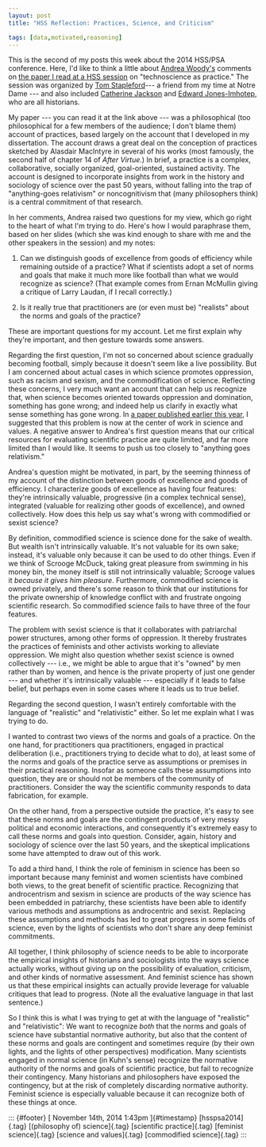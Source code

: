 ```yaml
---
layout: post
title: "HSS Reflection: Practices, Science, and Criticism"

tags: [data,motivated,reasoning]
---
```



This is the second of my posts this week about the 2014 HSS/PSA conference. Here, I'd like to think a little about [Andrea Woody's](https://www.phil.washington.edu/users/woody-andrea) comments on [the paper I read at a HSS session](https://drive.google.com/file/d/0B6oYmzobonqoNDREY1p5blNKWlU/view?usp=sharing) on "technoscience as practice." The session was organized by [Tom Stapleford](http://reilly.nd.edu/people/reilly-fellows/thomas-stapleford/)--- a friend from my time at Notre Dame --- and also included [Catherine Jackson](http://histsci.wisc.edu/people/faculty/jackson/jackson.shtml) and [Edward Jones-Imhotep](http://edwardjonesimhotep.com/), who are all historians.

My paper --- you can read it at the link above --- was a philosophical (too philosophical for a few members of the audience; I don't blame them) account of practices, based largely on the account that I developed in my dissertation. The account draws a great deal on the conception of practices sketched by Alasdair MacIntyre in several of his works (most famously, the second half of chapter 14 of *After Virtue*.) In brief, a practice is a complex, collaborative, socially organized, goal-oriented, sustained activity. The account is designed to incorporate insights from work in the history and sociology of science over the past 50 years, without falling into the trap of "anything-goes relativism" or noncognitivism that (many philosophers think) is a central commitment of that research.

In her comments, Andrea raised two questions for my view, which go right to the heart of what I'm trying to do. Here's how I would paraphrase them, based on her slides (which she was kind enough to share with me and the other speakers in the session) and my notes:

1.  Can we distinguish goods of excellence from goods of efficiency while remaining outside of a practice? What if scientists adopt a set of norms and goals that make it much more like football than what we would recognize as science? (That example comes from Ernan McMullin giving a critique of Larry Laudan, if I recall correctly.)

2.  Is it really true that practitioners are (or even must be) "realists" about the norms and goals of the practice?

These are important questions for my account. Let me first explain why they're important, and then gesture towards some answers.

Regarding the first question, I'm not so concerned about science gradually becoming football, simply because it doesn't seem like a live possibility. But I am concerned about actual cases in which science promotes oppression, such as racism and sexism, and the commodification of science. Reflecting these concerns, I very much want an account that can help us recognize that, when science becomes oriented towards oppression and domination, something has gone wrong; and indeed help us clarify in exactly what sense something has gone wrong. In [a paper published earlier this year](http://link.springer.com/article/10.1007/s11229-014-0447-9#page-1), I suggested that this problem is now at the center of work in science and values. A negative answer to Andrea's first question means that our critical resources for evaluating scientific practice are quite limited, and far more limited than I would like. It seems to push us too closely to "anything goes relativism."

Andrea's question might be motivated, in part, by the seeming thinness of my account of the distinction between goods of excellence and goods of efficiency. I characterize goods of excellence as having four features: they're intrinsically valuable, progressive (in a complex technical sense), integrated (valuable for realizing other goods of excellence), and owned collectively. How does this help us say what's wrong with commodified or sexist science?

By definition, commodified science is science done for the sake of wealth. But wealth isn't intrinsically valuable. It's not valuable for its own sake; instead, it's valuable only because it can be used to do other things. Even if we think of Scrooge McDuck, taking great pleasure from swimming in his money bin, the money itself is still not intrinsically valuable; Scrooge values it *because it gives him pleasure*. Furthermore, commodified science is owned privately, and there's some reason to think that our institutions for the private ownership of knowledge conflict with and frustrate ongoing scientific research. So commodified science fails to have three of the four features.

The problem with sexist science is that it collaborates with patriarchal power structures, among other forms of oppression. It thereby frustrates the practices of feminists and other activists working to alleviate oppression. We might also question whether sexist science is owned collectively --- i.e., we might be able to argue that it's "owned" by men rather than by women, and hence is the private property of just one gender --- and whether it's intrinsically valuable --- especially if it leads to false belief, but perhaps even in some cases where it leads us to true belief.

Regarding the second question, I wasn't entirely comfortable with the language of "realistic" and "relativistic" either. So let me explain what I was trying to do.

I wanted to contrast two views of the norms and goals of a practice. On the one hand, for practitioners qua practitioners, engaged in practical deliberation (i.e., practitioners trying to decide what to do), at least some of the norms and goals of the practice serve as assumptions or premises in their practical reasoning. Insofar as someone calls these assumptions into question, they are or should not be members of the community of practitioners. Consider the way the scientific community responds to data fabrication, for example.

On the other hand, from a perspective outside the practice, it's easy to see that these norms and goals are the contingent products of very messy political and economic interactions, and consequently it's extremely easy to call these norms and goals into question. Consider, again, history and sociology of science over the last 50 years, and the skeptical implications some have attempted to draw out of this work.

To add a third hand, I think the role of feminism in science has been so important because many feminist and women scientists have combined both views, to the great benefit of scientific practice. Recognizing that androcentrism and sexism in science are products of the way science has been embedded in patriarchy, these scientists have been able to identify various methods and assumptions as androcentric and sexist. Replacing these assumptions and methods has led to great progress in some fields of science, even by the lights of scientists who don't share any deep feminist commitments.

All together, I think philosophy of science needs to be able to incorporate the empirical insights of historians and sociologists into the ways science actually works, without giving up on the possibility of evaluation, criticism, and other kinds of normative assessment. And feminist science has shown us that these empirical insights can actually provide leverage for valuable critiques that lead to progress. (Note all the evaluative language in that last sentence.)

So I think this is what I was trying to get at with the language of "realistic" and "relativistic": We want to recognize *both* that the norms and goals of science have substantial normative authority, but also that the content of these norms and goals are contingent and sometimes require (by their own lights, and the lights of other perspectives) modification. Many scientists engaged in normal science (in Kuhn's sense) recognize the normative authority of the norms and goals of scientific practice, but fail to recognize their contingency. Many historians and philosophers have exposed the contingency, but at the risk of completely discarding normative authority. Feminist science is especially valuable because it can recognize both of these things at once.

::: {#footer}
[ November 14th, 2014 1:43pm ]{#timestamp} [hsspsa2014]{.tag} [(philosophy of) science]{.tag} [scientific practice]{.tag} [feminist science]{.tag} [science and values]{.tag} [commodified science]{.tag}
:::


